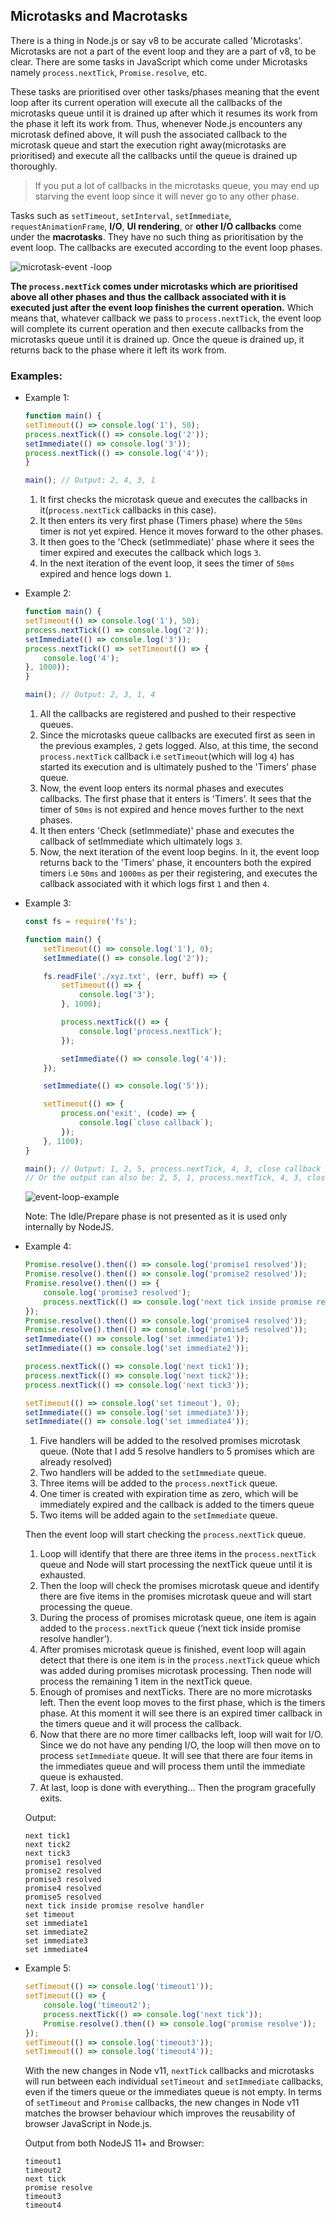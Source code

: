 ## Microtasks and Macrotasks
There is a thing in Node.js or say v8 to be accurate called 'Microtasks'. Microtasks are not a part of the event loop and they are a part of v8, to be clear. There are some tasks in JavaScript which come under Microtasks namely `process.nextTick`, `Promise.resolve`, etc.

These tasks are prioritised over other tasks/phases meaning that the event loop after its current operation will execute all the callbacks of the microtasks queue until it is drained up after which it resumes its work from the phase it left its work from. Thus, whenever Node.js encounters any microtask defined above, it will push the associated callback to the microtask queue and start the execution right away(microtasks are prioritised) and execute all the callbacks until the queue is drained up thoroughly.

> If you put a lot of callbacks in the microtasks queue, you may end up starving the event loop since it will never go to any other phase.

Tasks such as `setTimeout`, `setInterval`, `setImmediate`, `requestAnimationFrame`, __I/O__, __UI rendering__, or __other I/O callbacks__ come under the __macrotasks__. They have no such thing as prioritisation by the event loop. The callbacks are executed according to the event loop phases.


![microtask-event -loop](../images/microtask-event-loop.png)

__The `process.nextTick` comes under microtasks which are prioritised above all other phases and thus the callback associated with it is executed just after the event loop finishes the current operation.__ Which means that, whatever callback we pass to `process.nextTick`, the event loop will complete its current operation and then execute callbacks from the microtasks queue until it is drained up. Once the queue is drained up, it returns back to the phase where it left its work from.

### Examples:
* Example 1:

    ```javascript
    function main() {
    setTimeout(() => console.log('1'), 50);
    process.nextTick(() => console.log('2'));
    setImmediate(() => console.log('3'));
    process.nextTick(() => console.log('4'));
    }

    main(); // Output: 2, 4, 3, 1
    ```

    1. It first checks the microtask queue and executes the callbacks in it(`process.nextTick` callbacks in this case).
    2. It then enters its very first phase (Timers phase) where the `50ms` timer is not yet expired. Hence it moves forward to the other phases.
    3. It then goes to the 'Check (setImmediate)' phase where it sees the timer expired and executes the callback which logs `3`.
    4. In the next iteration of the event loop, it sees the timer of `50ms` expired and hence logs down `1`.

* Example 2:

    ```javascript
    function main() {
    setTimeout(() => console.log('1'), 50);
    process.nextTick(() => console.log('2'));
    setImmediate(() => console.log('3'));
    process.nextTick(() => setTimeout(() => {
        console.log('4');
    }, 1000));
    }

    main(); // Output: 2, 3, 1, 4
    ```

    1. All the callbacks are registered and pushed to their respective queues.
    2. Since the microtasks queue callbacks are executed first as seen in the previous examples, `2` gets logged. Also, at this time, the second `process.nextTick` callback i.e `setTimeout`(which will log `4`) has started its execution and is ultimately pushed to the 'Timers' phase queue.
    3. Now, the event loop enters its normal phases and executes callbacks. The first phase that it enters is 'Timers'. It sees that the timer of `50ms` is not expired and hence moves further to the next phases.
    4. It then enters 'Check (setImmediate)' phase and executes the callback of setImmediate which ultimately logs `3`.
    5. Now, the next iteration of the event loop begins. In it, the event loop returns back to the 'Timers' phase, it encounters both the expired timers i.e `50ms` and `1000ms` as per their registering, and executes the callback associated with it which logs first `1` and then `4`.

* Example 3:

    ```javascript
    const fs = require('fs');

    function main() {
        setTimeout(() => console.log('1'), 0);
        setImmediate(() => console.log('2'));

        fs.readFile('./xyz.txt', (err, buff) => {
            setTimeout(() => {
                console.log('3');
            }, 1000);

            process.nextTick(() => {
                console.log('process.nextTick');
            });

            setImmediate(() => console.log('4'));
        });

        setImmediate(() => console.log('5'));

        setTimeout(() => {
            process.on('exit', (code) => {
                console.log(`close callback`);
            });
        }, 1100);
    }

    main(); // Output: 1, 2, 5, process.nextTick, 4, 3, close callback
    // Or the output can also be: 2, 5, 1, process.nextTick, 4, 3, close callback
    ```

    ![event-loop-example](../images/event-loop-example.gif)

    Note: The Idle/Prepare phase is not presented as it is used only internally by NodeJS.

* Example 4:

    ```javascript
    Promise.resolve().then(() => console.log('promise1 resolved'));
    Promise.resolve().then(() => console.log('promise2 resolved'));
    Promise.resolve().then(() => {
        console.log('promise3 resolved');
        process.nextTick(() => console.log('next tick inside promise resolve handler'));
    });
    Promise.resolve().then(() => console.log('promise4 resolved'));
    Promise.resolve().then(() => console.log('promise5 resolved'));
    setImmediate(() => console.log('set immediate1'));
    setImmediate(() => console.log('set immediate2'));

    process.nextTick(() => console.log('next tick1'));
    process.nextTick(() => console.log('next tick2'));
    process.nextTick(() => console.log('next tick3'));

    setTimeout(() => console.log('set timeout'), 0);
    setImmediate(() => console.log('set immediate3'));
    setImmediate(() => console.log('set immediate4'));
    ```

    1. Five handlers will be added to the resolved promises microtask queue. (Note that I add 5 resolve handlers to 5 promises which are already resolved)
    2. Two handlers will be added to the `setImmediate` queue.
    3. Three items will be added to the `process.nextTick` queue.
    4. One timer is created with expiration time as zero, which will be immediately expired and the callback is added to the timers queue
    5. Two items will be added again to the `setImmediate` queue.

    Then the event loop will start checking the `process.nextTick` queue.
    1. Loop will identify that there are three items in the `process.nextTick` queue and Node will start processing the nextTick queue until it is exhausted.
    2. Then the loop will check the promises microtask queue and identify there are five items in the promises microtask queue and will start processing the queue.
    3. During the process of promises microtask queue, one item is again added to the `process.nextTick` queue (‘next tick inside promise resolve handler’).
    4. After promises microtask queue is finished, event loop will again detect that there is one item is in the `process.nextTick` queue which was added during promises microtask processing. Then node will process the remaining 1 item in the nextTick queue.
    5. Enough of promises and nextTicks. There are no more microtasks left. Then the event loop moves to the first phase, which is the timers phase. At this moment it will see there is an expired timer callback in the timers queue and it will process the callback.
    6. Now that there are no more timer callbacks left, loop will wait for I/O. Since we do not have any pending I/O, the loop will then move on to process `setImmediate` queue. It will see that there are four items in the immediates queue and will process them until the immediate queue is exhausted.
    7. At last, loop is done with everything… Then the program gracefully exits.

    Output:
    ```shell
    next tick1
    next tick2
    next tick3
    promise1 resolved
    promise2 resolved
    promise3 resolved
    promise4 resolved
    promise5 resolved
    next tick inside promise resolve handler
    set timeout
    set immediate1
    set immediate2
    set immediate3
    set immediate4
    ```

* Example 5:

    ```javascript
    setTimeout(() => console.log('timeout1'));
    setTimeout(() => {
        console.log('timeout2');
        process.nextTick(() => console.log('next tick'));
        Promise.resolve().then(() => console.log('promise resolve'));
    });
    setTimeout(() => console.log('timeout3'));
    setTimeout(() => console.log('timeout4'));
    ```

    With the new changes in Node v11, `nextTick` callbacks and microtasks will run between each individual `setTimeout` and `setImmediate` callbacks, even if the timers queue or the immediates queue is not empty. In terms of `setTimeout` and `Promise` callbacks, the new changes in Node v11 matches the browser behaviour which improves the reusability of browser JavaScript in Node.js.

    Output from both NodeJS 11+ and Browser:
    ```shell
    timeout1
    timeout2
    next tick
    promise resolve
    timeout3
    timeout4
    ```
